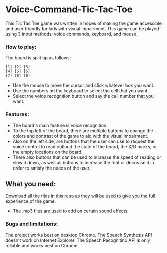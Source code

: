 # Voice-Command-Tic-Tac-Toe

This Tic Tac Toe game was written in hopes of making the game accessible and user friendly for kids with visual impairment.
This game can be played using 3 input methods: voice commands, keyboard, and mouse.

### How to play:
The board is split up as follows: 
```
[1] [2] [3]
[4] [5] [6]
[7] [8] [9]
```
- Use the mouse to move the cursor and click whatever box you want.
- Use the numbers on the keyboard to select the cell that you want.
- Select the voice recognition button and say the cell number that you want.

### Features:
- The board's main feature is voice recognition.
- To the top left of the board, there are multiple buttons to change the colors and contrast of the game to aid with the visual impairment.
- Also on the left side, are buttons that the user can use to request the voice control to read outloud the state of the board, the X/O marks, or the empty locations on the board.
- There also buttons that can be used to increase the speed of reading or slow it down, as well as buttons to increase the font or decrease it in order to satisfy the needs of the user.

## What you need:
Download all the files in this repo as they will be used to give you the full experience of the game.
- The .mp3 files are used to add on certain sound effects.

### Bugs and limitations:
The project works best on desktop Chrome. The Speech Synthesis API doesn't work on Internet Explorer. The Speech Recognitino API is only reliable and works best on Chrome.

